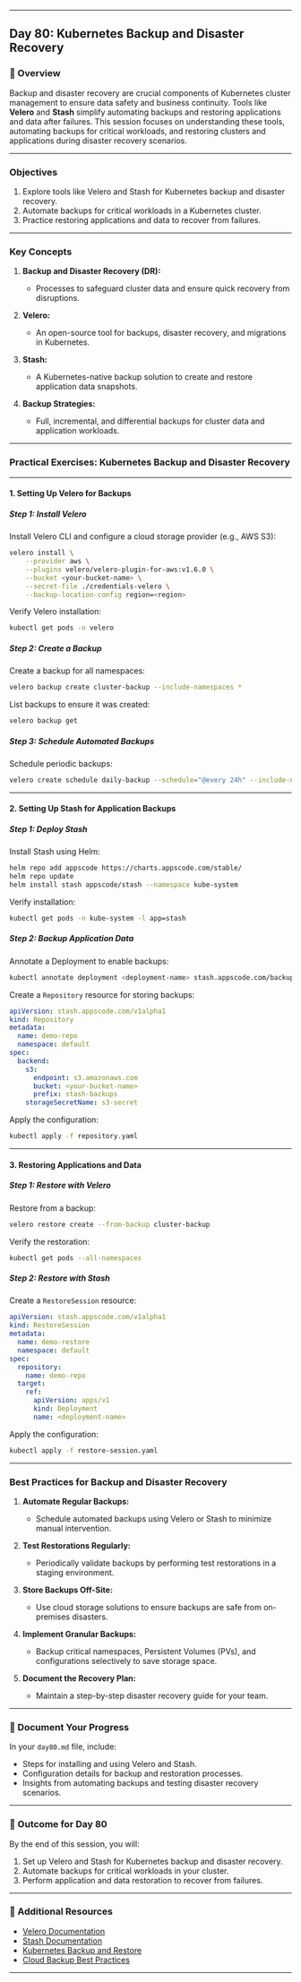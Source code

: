 ﻿---

## Day 80: Kubernetes Backup and Disaster Recovery

### 📘 Overview

Backup and disaster recovery are crucial components of Kubernetes cluster management to ensure data safety and business continuity. Tools like **Velero** and **Stash** simplify automating backups and restoring applications and data after failures. This session focuses on understanding these tools, automating backups for critical workloads, and restoring clusters and applications during disaster recovery scenarios.

---


### Objectives

1. Explore tools like Velero and Stash for Kubernetes backup and disaster recovery.  
2. Automate backups for critical workloads in a Kubernetes cluster.  
3. Practice restoring applications and data to recover from failures.  

---

### Key Concepts

1. **Backup and Disaster Recovery (DR):**  
   - Processes to safeguard cluster data and ensure quick recovery from disruptions.  

2. **Velero:**  
   - An open-source tool for backups, disaster recovery, and migrations in Kubernetes.  

3. **Stash:**  
   - A Kubernetes-native backup solution to create and restore application data snapshots.  

4. **Backup Strategies:**  
   - Full, incremental, and differential backups for cluster data and application workloads.

---


### Practical Exercises: Kubernetes Backup and Disaster Recovery

---

#### 1. Setting Up Velero for Backups

##### Step 1: Install Velero
Install Velero CLI and configure a cloud storage provider (e.g., AWS S3):
```bash
velero install \
    --provider aws \
    --plugins velero/velero-plugin-for-aws:v1.6.0 \
    --bucket <your-bucket-name> \
    --secret-file ./credentials-velero \
    --backup-location-config region=<region>
```

Verify Velero installation:
```bash
kubectl get pods -n velero
```

##### Step 2: Create a Backup
Create a backup for all namespaces:
```bash
velero backup create cluster-backup --include-namespaces *
```

List backups to ensure it was created:
```bash
velero backup get
```

##### Step 3: Schedule Automated Backups
Schedule periodic backups:
```bash
velero create schedule daily-backup --schedule="@every 24h" --include-namespaces *
```

---

#### 2. Setting Up Stash for Application Backups

##### Step 1: Deploy Stash
Install Stash using Helm:
```bash
helm repo add appscode https://charts.appscode.com/stable/
helm repo update
helm install stash appscode/stash --namespace kube-system
```

Verify installation:
```bash
kubectl get pods -n kube-system -l app=stash
```

##### Step 2: Backup Application Data
Annotate a Deployment to enable backups:
```bash
kubectl annotate deployment <deployment-name> stash.appscode.com/backup-template=demo-backup
```

Create a `Repository` resource for storing backups:
```yaml
apiVersion: stash.appscode.com/v1alpha1
kind: Repository
metadata:
  name: demo-repo
  namespace: default
spec:
  backend:
    s3:
      endpoint: s3.amazonaws.com
      bucket: <your-bucket-name>
      prefix: stash-backups
    storageSecretName: s3-secret
```

Apply the configuration:
```bash
kubectl apply -f repository.yaml
```

---

#### 3. Restoring Applications and Data

##### Step 1: Restore with Velero
Restore from a backup:
```bash
velero restore create --from-backup cluster-backup
```

Verify the restoration:
```bash
kubectl get pods --all-namespaces
```

##### Step 2: Restore with Stash
Create a `RestoreSession` resource:
```yaml
apiVersion: stash.appscode.com/v1alpha1
kind: RestoreSession
metadata:
  name: demo-restore
  namespace: default
spec:
  repository:
    name: demo-repo
  target:
    ref:
      apiVersion: apps/v1
      kind: Deployment
      name: <deployment-name>
```

Apply the configuration:
```bash
kubectl apply -f restore-session.yaml
```

---


### Best Practices for Backup and Disaster Recovery

1. **Automate Regular Backups:**  
   - Schedule automated backups using Velero or Stash to minimize manual intervention.  

2. **Test Restorations Regularly:**  
   - Periodically validate backups by performing test restorations in a staging environment.  

3. **Store Backups Off-Site:**  
   - Use cloud storage solutions to ensure backups are safe from on-premises disasters.  

4. **Implement Granular Backups:**  
   - Backup critical namespaces, Persistent Volumes (PVs), and configurations selectively to save storage space.  

5. **Document the Recovery Plan:**  
   - Maintain a step-by-step disaster recovery guide for your team.

---


### 📝 Document Your Progress

In your `day80.md` file, include:  
- Steps for installing and using Velero and Stash.  
- Configuration details for backup and restoration processes.  
- Insights from automating backups and testing disaster recovery scenarios.  

---

### 🎯 Outcome for Day 80

By the end of this session, you will:  
1. Set up Velero and Stash for Kubernetes backup and disaster recovery.  
2. Automate backups for critical workloads in your cluster.  
3. Perform application and data restoration to recover from failures.  

---

### 🔗 Additional Resources

- [Velero Documentation](https://velero.io/docs/)  
- [Stash Documentation](https://stash.appscode.com/)  
- [Kubernetes Backup and Restore](https://kubernetes.io/docs/tasks/administer-cluster/safeguard-cluster/)  
- [Cloud Backup Best Practices](https://aws.amazon.com/backup/)  

---